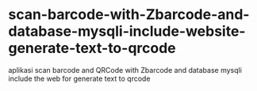 # scan-barcode-with-Zbarcode-and-database-mysqli-include-website-generate-text-to-qrcode
aplikasi scan barcode and QRCode with Zbarcode and database mysqli include the web for generate text to qrcode
